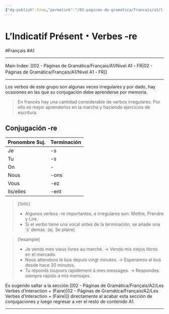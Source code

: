 ```yaml
---
{"dg-publish":true,"permalink":"/02-paginas-de-gramatica/francais/a1/l-indicatif-present-verbes-re/"}
---
```


# L’Indicatif Présent・Verbes -re
#Français #A1
___
Main Index: [[02 - Páginas de Gramática/Français/A1/Nivel A1・FR\|02 - Páginas de Gramática/Français/A1/Nivel A1・FR]]
___
Los verbos de este grupo son algunas veces irregulares y por dado, hay ocasiones en las que su conjugación debe aprenderse por memoria.
>En francés hay una cantidad considerable de verbos irregulares. Por ello es mejor aprenderlos en la marcha y haciendo ejercicios de escritura.
## Conjugación -re

| Pronombre Suj. | Terminación |
| -------------- | ----------- |
| Je             | -s          |
| Tu             | -s          |
| On             | -           |
| Nous           | -ons        |
| Vous           | -ez         |
| Ils/elles      | -ent        |

> [!info] 
> - Algunos verbos -re importantes, e irregulares son: Mettre, Prendre y Lire.
> - Si el verbo tiene una vocal antes de la terminación, se añade una ‘s’ demás. (ej. Se plaire)

> [!example] 
> - Je vends mes vieux livres au marché. → Vendo mis viejos libros en el mercado.
> - Nous attendons le bus depuis vingt minutes. → Esperamos el bus desde hace 20 minutos.
> - Tu réponds toujours rapidement à mes messages. → Respondes siempre rápido a mis mensajes.

Es sugerido saltar a la sección [[02 - Páginas de Gramática/Français/A2/Les Verbes d’Interaction + (Faire)\|02 - Páginas de Gramática/Français/A2/Les Verbes d’Interaction + (Faire)]] directamente al acabar esta sección de conjugaciones y luego regresar a ver el resto de contenido A1.

___
